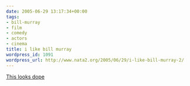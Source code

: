```yaml
---
date: 2005-06-29 13:17:34+00:00
tags:
- bill-murray
- film
- comedy
- actors
- cinema
title: i like bill murray
wordpress_id: 1091
wordpress_url: http://www.nata2.org/2005/06/29/i-like-bill-murray-2/
---
```


<a href="http://www.focusfeatures.com/viewer.php?f=broken_flowers&c=trailer&ext=mov&w=480&&h=270">This looks dope</a>